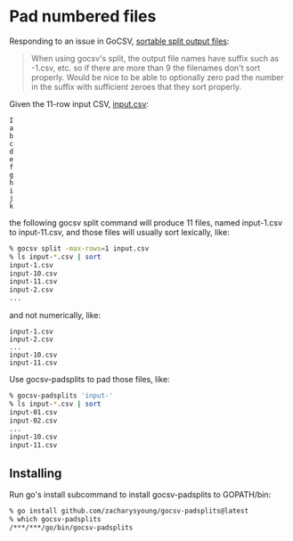 # Pad numbered files

Responding to an issue in GoCSV, [sortable split output files](https://github.com/aotimme/gocsv/issues/62):

> When using gocsv's split, the output file names have suffix such as -1.csv, etc. so if there are more than 9 the filenames don't sort properly. Would be nice to be able to optionally zero pad the number in the suffix with sufficient zeroes that they sort properly.

Given the 11-row input CSV, [input.csv](./input.csv):

```none
I
a
b
c
d
e
f
g
h
i
j
k
```

the following gocsv split command will produce 11 files, named input-1.csv to input-11.csv, and those files will usually sort lexically, like:

```sh
% gocsv split -max-rows=1 input.csv
% ls input-*.csv | sort
input-1.csv
input-10.csv
input-11.csv
input-2.csv
...
```

and not numerically, like:

```none
input-1.csv
input-2.csv
...
input-10.csv
input-11.csv
```

Use gocsv-padsplits to pad those files, like:

```sh
% gocsv-padsplits 'input-'
% ls input-*.csv | sort
input-01.csv
input-02.csv
...
input-10.csv
input-11.csv
```

## Installing

Run go's install subcommand to install gocsv-padsplits to GOPATH/bin:

```sh
% go install github.com/zacharysyoung/gocsv-padsplits@latest
% which gocsv-padsplits
/***/***/go/bin/gocsv-padsplits
```

